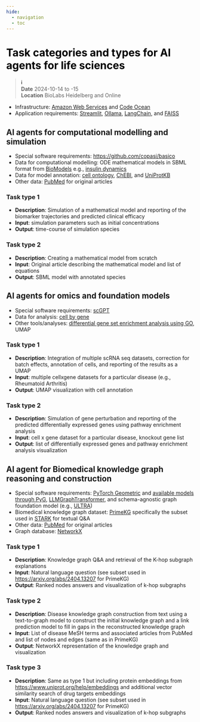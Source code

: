 ```yaml
---
hide:
  - navigation
  - toc
---
```


# <font color=black>Task categories and types for AI agents for life sciences</font>
> <font color=black>ℹ️</font><br>
> **Date** 2024-10-14 to -15<br>
> **Location** BioLabs Heidelberg and Online<br>

- Infrastructure: [Amazon Web Services](https://aws.amazon.com/de/) and [Code Ocean](https://codeocean.com/)
- Application requirements: [Streamlit](https://streamlit.io/), [Ollama](https://ollama.com/), [LangChain](https://www.langchain.com/), and [FAISS](https://github.com/facebookresearch/faiss)

## AI agents for computational modelling and simulation
- Special software requirements: https://github.com/copasi/basico
- Data for computational modelling: ODE mathematical models in SBML format from [BioModels](https://www.ebi.ac.uk/biomodels/) e.g., [insulin dynamics](https://www.ebi.ac.uk/biomodels/BIOMD0000000482)
- Data for model annotation: [cell ontology](https://bioportal.bioontology.org/ontologies/CL), [ChEBI](https://www.ebi.ac.uk/chebi/aboutChebiForward.do), and [UniProtKB](https://www.uniprot.org/)
- Other data: [PubMed](https://pubmed.ncbi.nlm.nih.gov/) for original articles

### Task type 1
- **Description**: Simulation of a mathematical model and reporting of the biomarker trajectories and predicted clinical efficacy
- **Input**: simulation parameters such as initial concentrations
- **Output**: time-course of simulation species

### Task type 2
- **Description**: Creating a mathematical model from scratch
- **Input**: Original article describing the mathematical model and list of equations
- **Output**: SBML model with annotated species

## AI agents for omics and foundation models
- Special software requirements: [scGPT](https://www.nature.com/articles/s41592-024-02201-0)
- Data for analysis: [cell by gene](https://cellxgene.cziscience.com/)
- Other tools/analyses: [differential gene set enrichment analysis using GO](https://amigo.geneontology.org/amigo), UMAP

### Task type 1
- **Description**: Integration of multiple scRNA seq datasets, correction for batch effects, annotation of cells, and reporting of the results as a UMAP
- **Input**: multiple cellxgene datasets for a particular disease (e.g., Rheumatoid Arthritis)
- **Output**: UMAP visualization with cell annotation

### Task type 2
- **Description**: Simulation of gene perturbation and reporting of the predicted differentially expressed genes using pathway enrichment analysis
- **Input**: cell x gene dataset for a particular disease, knockout gene list
- **Output**: list of differentially expressed genes and pathway enrichment analysis visualization

## AI agent for Biomedical knowledge graph reasoning and construction
- Special software requirements: [PyTorch Geometric](https://github.com/pyg-team/pytorch_geometric) and [available models through PyG](https://pytorch-geometric.readthedocs.io/en/latest/modules/nn.html), [LLMGraphTransformer](https://api.python.langchain.com/en/latest/graph_transformers/langchain_experimental.graph_transformers.llm.LLMGraphTransformer.html), and schema-agnostic graph foundation model (e.g., [ULTRA](https://github.com/DeepGraphLearning/ULTRA))
- Biomedical knowledge graph dataset: [PrimeKG](https://github.com/mims-harvard/PrimeKG) specifically the subset used in [STARK](https://github.com/snap-stanford/stark) for textual Q&A
- Other data: [PubMed](https://pubmed.ncbi.nlm.nih.gov/) for original articles
- Graph database: [NetworkX](https://networkx.org/)

### Task type 1
- **Description**: Knowledge graph Q&A and retrieval of the K-hop subgraph explanations
- **Input**: Natural language question (see subset used in https://arxiv.org/abs/2404.13207 for PrimeKG)
- **Output**: Ranked nodes answers and visualization of k-hop subgraphs

### Task type 2
- **Description**: Disease knowledge graph construction from text using a text-to-graph model to construct the initial knowledge graph and a link prediction model to fill in gaps in the reconstructed knowledge graph
- **Input**: List of disease MeSH terms and associated articles from PubMed and list of nodes and edges (same as in PrimeKG)
- **Output**: NetworkX representation of the knowledge graph and visualization

### Task type 3
- **Description**: Same as type 1 but including protein embeddings from https://www.uniprot.org/help/embeddings and additional vector similarity search of drug targets embeddings 
- **Input**: Natural language question (see subset used in https://arxiv.org/abs/2404.13207 for PrimeKG)
- **Output**: Ranked nodes answers and visualization of k-hop subgraphs